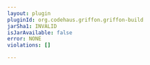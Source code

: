```yaml
---
layout: plugin
pluginId: org.codehaus.griffon.griffon-build
jarSha1: INVALID
isJarAvailable: false
error: NONE
violations: []

---
```

